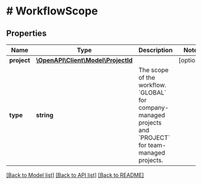 # # WorkflowScope

## Properties

Name | Type | Description | Notes
------------ | ------------- | ------------- | -------------
**project** | [**\OpenAPI\Client\Model\ProjectId**](ProjectId.md) |  | [optional]
**type** | **string** | The scope of the workflow. &#x60;GLOBAL&#x60; for company-managed projects and &#x60;PROJECT&#x60; for team-managed projects. |

[[Back to Model list]](../../README.md#models) [[Back to API list]](../../README.md#endpoints) [[Back to README]](../../README.md)
